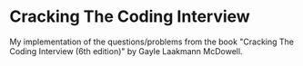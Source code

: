 # Cracking The Coding Interview
My implementation of the questions/problems from the book "Cracking The Coding Interview (6th edition)" by Gayle Laakmann McDowell.
